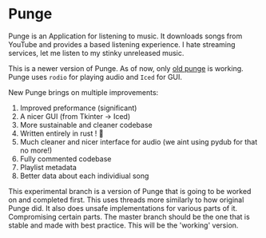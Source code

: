 # Punge
Punge is an Application for listening to music. It downloads songs from YouTube and provides a based listening experience. I hate streaming services, let me listen to my stinky unreleased music.

This is a newer version of Punge. As of now, only [old punge](https://github.com/nednoodlehead/old_punge) is working.
Punge uses `rodio` for playing audio and `Iced` for GUI.

New Punge brings on multiple improvements:

1) Improved preformance (significant)
2) A nicer GUI (from Tkinter -> Iced)
3) More sustainable and cleaner codebase
4) Written entirely in rust ! 🦀
5) Much cleaner and nicer interface for audio (we aint using pydub for that no more!)
6) Fully commented codebase
7) Playlist metadata
8) Better data about each individiual song

This experimental branch is a version of Punge that is going to be worked on and completed first. This uses threads more similarly to how original Punge did. It also does unsafe implementations for various parts of it. Compromising certain parts. The master branch should be the one that is stable and made with best practice. This will be the 'working' version.
